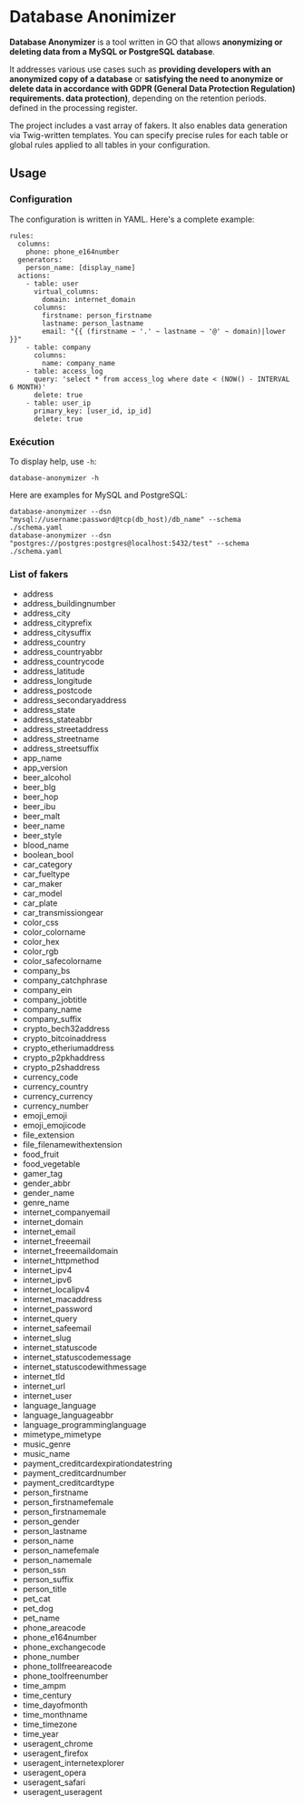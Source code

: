 # Database Anonimizer

**Database Anonymizer** is a tool written in GO that allows **anonymizing or deleting data from a MySQL or PostgreSQL database**.

It addresses various use cases such as **providing developers with an anonymized copy of a database** or **satisfying the need to anonymize or delete data in accordance with GDPR (General Data Protection Regulation) requirements. data protection)**, depending on the retention periods. defined in the processing register.

The project includes a vast array of fakers. It also enables data generation via Twig-written templates. You can specify precise rules for each table or global rules applied to all tables in your configuration.

## Usage

### Configuration

The configuration is written in YAML. Here's a complete example:

```
rules:
  columns:
    phone: phone_e164number
  generators:
    person_name: [display_name]
  actions:
    - table: user
      virtual_columns:
        domain: internet_domain
      columns:
        firstname: person_firstname
        lastname: person_lastname
        email: "{{ (firstname ~ '.' ~ lastname ~ '@' ~ domain)|lower }}"
    - table: company
      columns:
        name: company_name
    - table: access_log
      query: 'select * from access_log where date < (NOW() - INTERVAL 6 MONTH)'
      delete: true
    - table: user_ip
      primary_key: [user_id, ip_id]
      delete: true
```

### Exécution

To display help, use `-h`:

```
database-anonymizer -h
```

Here are examples for MySQL and PostgreSQL:

```
database-anonymizer --dsn "mysql://username:password@tcp(db_host)/db_name" --schema ./schema.yaml
database-anonymizer --dsn "postgres://postgres:postgres@localhost:5432/test" --schema ./schema.yaml
```

### List of fakers

- address
- address_buildingnumber
- address_city
- address_cityprefix
- address_citysuffix
- address_country
- address_countryabbr
- address_countrycode
- address_latitude
- address_longitude
- address_postcode
- address_secondaryaddress
- address_state
- address_stateabbr
- address_streetaddress
- address_streetname
- address_streetsuffix
- app_name
- app_version
- beer_alcohol
- beer_blg
- beer_hop
- beer_ibu
- beer_malt
- beer_name
- beer_style
- blood_name
- boolean_bool
- car_category
- car_fueltype
- car_maker
- car_model
- car_plate
- car_transmissiongear
- color_css
- color_colorname
- color_hex
- color_rgb
- color_safecolorname
- company_bs
- company_catchphrase
- company_ein
- company_jobtitle
- company_name
- company_suffix
- crypto_bech32address
- crypto_bitcoinaddress
- crypto_etheriumaddress
- crypto_p2pkhaddress
- crypto_p2shaddress
- currency_code
- currency_country
- currency_currency
- currency_number
- emoji_emoji
- emoji_emojicode
- file_extension
- file_filenamewithextension
- food_fruit
- food_vegetable
- gamer_tag
- gender_abbr
- gender_name
- genre_name
- internet_companyemail
- internet_domain
- internet_email
- internet_freeemail
- internet_freeemaildomain
- internet_httpmethod
- internet_ipv4
- internet_ipv6
- internet_localipv4
- internet_macaddress
- internet_password
- internet_query
- internet_safeemail
- internet_slug
- internet_statuscode
- internet_statuscodemessage
- internet_statuscodewithmessage
- internet_tld
- internet_url
- internet_user
- language_language
- language_languageabbr
- language_programminglanguage
- mimetype_mimetype
- music_genre
- music_name
- payment_creditcardexpirationdatestring
- payment_creditcardnumber
- payment_creditcardtype
- person_firstname
- person_firstnamefemale
- person_firstnamemale
- person_gender
- person_lastname
- person_name
- person_namefemale
- person_namemale
- person_ssn
- person_suffix
- person_title
- pet_cat
- pet_dog
- pet_name
- phone_areacode
- phone_e164number
- phone_exchangecode
- phone_number
- phone_tollfreeareacode
- phone_toolfreenumber
- time_ampm
- time_century
- time_dayofmonth
- time_monthname
- time_timezone
- time_year
- useragent_chrome
- useragent_firefox
- useragent_internetexplorer
- useragent_opera
- useragent_safari
- useragent_useragent
